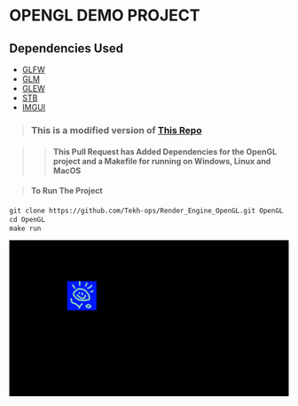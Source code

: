 # OPENGL DEMO PROJECT

## Dependencies Used

* [GLFW](https://github.com/glfw/glfw)
* [GLM](https://github.com/g-truc/glm)
* [GLEW](https://github.com/nigels-com/glew)
* [STB](https://github.com/nothings/stb)
* [IMGUI](https://github.com/ocornut/imgui)

> ### This is a modified version of [This Repo](https://github.com/antaires/Render_Engine_OpenGL.git)

>> #### This Pull Request has Added Dependencies for the OpenGL project and a Makefile for running on Windows, Linux and MacOS

> #### To Run The Project

```
git clone https://github.com/Tekh-ops/Render_Engine_OpenGL.git OpenGL
cd OpenGL
make run
```

![OpenGL Project](/images/preview.png "This is the Project image.")
